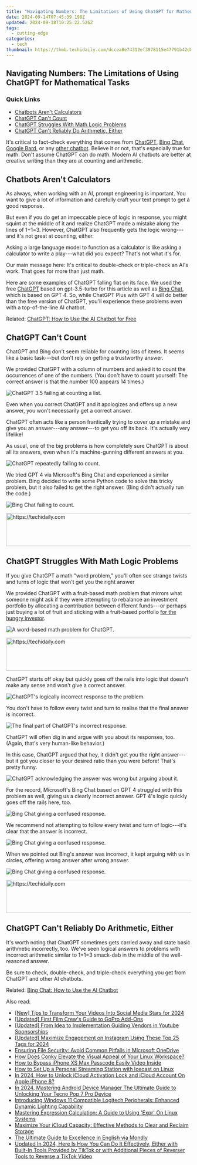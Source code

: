 ```yaml
---
title: "Navigating Numbers: The Limitations of Using ChatGPT for Mathematical Tasks"
date: 2024-09-14T07:45:39.198Z
updated: 2024-09-18T10:25:22.526Z
tags:
  - cutting-edge
categories:
  - tech
thumbnail: https://thmb.techidaily.com/dccea8e74312ef3978115e47791b42d8d3af59ddef7b2d9a4c85759dfb53f1ee.jpg
---
```


## Navigating Numbers: The Limitations of Using ChatGPT for Mathematical Tasks

### Quick Links

* [Chatbots Aren't Calculators](https://youtube-tips.techidaily.com/nlock-your-youtube-potential-idea-generation-guide/)
* [ChatGPT Can't Count](https://some-knowledge.techidaily.com/2024-approved-gopro-studio-tips-the-pathway-to-impressive-time-lapse-video/)
* [ChatGPT Struggles With Math Logic Problems](https://facebook-videos.techidaily.com/the-writers-almanac-crafting-compelling-biographies-on-facebook-for-2024/)
* [ChatGPT Can't Reliably Do Arithmetic, Either](https://youtube-tips.techidaily.com/024-approved-from-zero-to-hero-youtube-setup-growth-and-profit-strategies/)

 It's critical to fact-check everything that comes from [ChatGPT](https://extra-resources.techidaily.com/new-capture-clarity-editing-insights-for-professional-results/), [Bing Chat](https://facebook-video-recording.techidaily.com/new-in-2024-the-insiders-look-at-securing-fb-status-videos/), [Google Bard](https://youtube-video-recordings.techidaily.com/in-2024-enhance-branding-the-ultimate-guide-to-custom-urls-for-youtube/), or any [other chatbot](https://screen-mirroring-recording.techidaily.com/in-2024-3-must-know-methods-to-record-on-your-ipad/). Believe it or not, that's especially true for math. Don't assume ChatGPT can do math. Modern AI chatbots are better at creative writing than they are at counting and arithmetic.

##  Chatbots Aren't Calculators

 As always, when working with an AI, prompt engineering is important. You want to give a lot of information and carefully craft your text prompt to get a good response.

 But even if you do get an impeccable piece of logic in response, you might squint at the middle of it and realize ChatGPT made a mistake along the lines of 1+1=3\. However, ChatGPT also frequently gets the logic wrong---and it's not great at counting, either.

 Asking a large language model to function as a calculator is like asking a calculator to write a play---what did you expect? That's not what it's for.

 Our main message here: It's critical to double-check or triple-check an AI's work. That goes for more than just math.

 Here are some examples of ChatGPT falling flat on its face. We used the free [ChatGPT](https://chat.openai.com/) based on gpt-3.5-turbo for this article as well as [Bing Chat](https://bing.com/chat), which is based on GPT 4\. So, while ChatGPT Plus with GPT 4 will do better than the free version of ChatGPT, you'll experience these problems even with a top-of-the-line AI chatbot.

Related: [ChatGPT: How to Use the AI Chatbot for Free](https://extra-resources.techidaily.com/new-capture-clarity-editing-insights-for-professional-results/) 

##  ChatGPT Can't Count

 ChatGPT and Bing don't seem reliable for counting lists of items. It seems like a basic task---but don't rely on getting a trustworthy answer.

 We provided ChatGPT with a column of numbers and asked it to count the occurrences of one of the numbers. (You don't have to count yourself: The correct answer is that the number 100 appears 14 times.)

![ChatGPT 3.5 failing at counting a list.](https://static1.howtogeekimages.com/wordpress/wp-content/uploads/2023/05/chatgpt-count-1.png) 

 Even when you correct ChatGPT and it apologizes and offers up a new answer, you won't necessarily get a correct answer.

 ChatGPT often acts like a person frantically trying to cover up a mistake and give you an answer---any answer---to get you off its back. It's actually very lifelike!

 As usual, one of the big problems is how completely sure ChatGPT is about all its answers, even when it's machine-gunning different answers at you.

![ChatGPT repeatedly failing to count.](https://static1.howtogeekimages.com/wordpress/wp-content/uploads/2023/05/chatgpt-count-2.png) 

 We tried GPT 4 via Microsoft's Bing Chat and experienced a similar problem. Bing decided to write some Python code to solve this tricky problem, but it also failed to get the right answer. (Bing didn't actually run the code.)

![Bing Chat failing to count.](https://static1.howtogeekimages.com/wordpress/wp-content/uploads/2023/05/bing-count.png) 

<!-- affiliate ads begin -->
<a href="https://dhgate.sjv.io/c/5597632/2106658/12108" target="_top" id="2106658">
  <img src="//a.impactradius-go.com/display-ad/12108-2106658" border="0" alt="https://techidaily.com" width="728" height="90"/>
</a>
<img height="0" width="0" src="https://dhgate.sjv.io/i/5597632/2106658/12108" style="position:absolute;visibility:hidden;" border="0" />
<!-- affiliate ads end -->

##  ChatGPT Struggles With Math Logic Problems

 If you give ChatGPT a math "word problem," you'll often see strange twists and turns of logic that won't get you the right answer

 We provided ChatGPT with a fruit-based math problem that mirrors what someone might ask if they were attempting to rebalance an investment portfolio by allocating a contribution between different funds---or perhaps just buying a lot of fruit and sticking with a fruit-based portfolio [for the hungry investor](https://www.anrdoezrs.net/links/3607085/type/dlg/sid/UUhtgUeUpU201843/https://www.youtube.com/watch?v=e3QRTToTLzI).

![A word-based math problem for ChatGPT.](https://static1.howtogeekimages.com/wordpress/wp-content/uploads/2023/05/chatgpt-fruit-1.png) 

<!-- affiliate ads begin -->
<a href="https://ursime.pxf.io/c/5597632/2136548/16384" target="_top" id="2136548">
  <img src="//a.impactradius-go.com/display-ad/16384-2136548" border="0" alt="https://techidaily.com" width="728" height="90"/>
</a>
<img height="0" width="0" src="https://ursime.pxf.io/i/5597632/2136548/16384" style="position:absolute;visibility:hidden;" border="0" />
<!-- affiliate ads end -->

 ChatGPT starts off okay but quickly goes off the rails into logic that doesn't make any sense and won't give a correct answer.

![ChatGPT's logically incorrect response to the problem.](https://static1.howtogeekimages.com/wordpress/wp-content/uploads/2023/05/chatgpt-fruit-2.png) 

 You don't have to follow every twist and turn to realise that the final answer is incorrect.

![The final part of ChatGPT's incorrect response.](https://static1.howtogeekimages.com/wordpress/wp-content/uploads/2023/05/chatgpt-fruit-3.png) 

 ChatGPT will often dig in and argue with you about its responses, too. (Again, that's very human-like behavior.)

 In this case, ChatGPT argued that hey, it didn't get you the right answer---but it got you closer to your desired ratio than you were before! That's pretty funny.

![ChatGPT acknowledging the answer was wrong but arguing about it.](https://static1.howtogeekimages.com/wordpress/wp-content/uploads/2023/05/chatgpt-fruit-4.png) 

 For the record, Microsoft's Bing Chat based on GPT 4 struggled with this problem as well, giving us a clearly incorrect answer. GPT 4's logic quickly goes off the rails here, too.

![Bing Chat giving a confused response.](https://static1.howtogeekimages.com/wordpress/wp-content/uploads/2023/05/bing-chat-fruit.png) 

 We recommend not attempting to follow every twist and turn of logic---it's clear that the answer is incorrect.

![Bing Chat giving a confused response.](https://static1.howtogeekimages.com/wordpress/wp-content/uploads/2023/05/bing-chat-fruit.png) 

 When we pointed out Bing's answer was incorrect, it kept arguing with us in circles, offering wrong answer after wrong answer.

![Bing Chat giving a confused response.](https://static1.howtogeekimages.com/wordpress/wp-content/uploads/2023/05/bing-chat-fruit.png) 

<!-- affiliate ads begin -->
<a href="https://appsumo.8odi.net/c/5597632/2043638/7443" target="_top" id="2043638">
  <img src="//a.impactradius-go.com/display-ad/7443-2043638" border="0" alt="https://techidaily.com" width="728" height="90"/>
</a>
<img height="0" width="0" src="https://appsumo.8odi.net/i/5597632/2043638/7443" style="position:absolute;visibility:hidden;" border="0" />
<!-- affiliate ads end -->

##  ChatGPT Can't Reliably Do Arithmetic, Either

 It's worth noting that ChatGPT sometimes gets carried away and state basic arithmetic incorrectly, too. We've seen logical answers to problems with incorrect arithmetic similar to 1+1=3 smack-dab in the middle of the well-reasoned answer.

 Be sure to check, double-check, and triple-check everything you get from ChatGPT and other AI chatbots.

Related: [Bing Chat: How to Use the AI Chatbot](https://facebook-video-recording.techidaily.com/new-in-2024-the-insiders-look-at-securing-fb-status-videos/)

<ins class="adsbygoogle"
     style="display:block"
     data-ad-format="autorelaxed"
     data-ad-client="ca-pub-7571918770474297"
     data-ad-slot="1223367746"></ins>

<ins class="adsbygoogle"
     style="display:block"
     data-ad-client="ca-pub-7571918770474297"
     data-ad-slot="8358498916"
     data-ad-format="auto"
     data-full-width-responsive="true"></ins>

<span class="atpl-alsoreadstyle">Also read:</span>
<div><ul>
<li><a href="https://facebook-video-files.techidaily.com/new-tips-to-transform-your-videos-into-social-media-stars-for-2024/"><u>[New] Tips to Transform Your Videos Into Social Media Stars for 2024</u></a></li>
<li><a href="https://some-techniques.techidaily.com/updated-first-film-crews-guide-to-gopro-add-ons/"><u>[Updated] First Film Crew's Guide to GoPro Add-Ons</u></a></li>
<li><a href="https://some-techniques.techidaily.com/updated-from-idea-to-implementation-guiding-vendors-in-youtube-sponsorships/"><u>[Updated] From Idea to Implementation Guiding Vendors in Youtube Sponsorships</u></a></li>
<li><a href="https://instagram-videos.techidaily.com/updated-maximize-engagement-on-instagram-using-these-top-25-tags-for-2024/"><u>[Updated] Maximize Engagement on Instagram Using These Top 25 Tags for 2024</u></a></li>
<li><a href="https://some-skills.techidaily.com/ensuring-file-security-avoid-common-pitfalls-in-microsoft-onedrive/"><u>Ensuring File Security: Avoid Common Pitfalls in Microsoft OneDrive</u></a></li>
<li><a href="https://some-skills.techidaily.com/how-does-conky-elevate-the-visual-appeal-of-your-linux-workspace/"><u>How Does Conky Elevate the Visual Appeal of Your Linux Workspace?</u></a></li>
<li><a href="https://ios-unlock.techidaily.com/how-to-bypass-iphone-xs-max-passcode-easily-video-inside-by-drfone-ios/"><u>How to Bypass iPhone XS Max Passcode Easily Video Inside</u></a></li>
<li><a href="https://some-skills.techidaily.com/how-to-set-up-a-personal-streaming-station-with-icecast-on-linux/"><u>How to Set Up a Personal Streaming Station with Icecast on Linux</u></a></li>
<li><a href="https://activate-lock.techidaily.com/in-2024-how-to-unlock-icloud-activation-lock-and-icloud-account-on-apple-iphone-8-by-drfone-ios/"><u>In 2024, How to Unlock iCloud Activation Lock and iCloud Account On Apple iPhone 8?</u></a></li>
<li><a href="https://unlock-android.techidaily.com/in-2024-mastering-android-device-manager-the-ultimate-guide-to-unlocking-your-tecno-pop-7-pro-device-by-drfone-android/"><u>In 2024, Mastering Android Device Manager The Ultimate Guide to Unlocking Your Tecno Pop 7 Pro Device</u></a></li>
<li><a href="https://some-skills.techidaily.com/introducing-windows-11-compatible-logitech-peripherals-enhanced-dynamic-lighting-capability/"><u>Introducing Windows 11 Compatible Logitech Peripherals: Enhanced Dynamic Lighting Capability</u></a></li>
<li><a href="https://some-skills.techidaily.com/mastering-expression-calculation-a-guide-to-using-expr-on-linux-systems/"><u>Mastering Expression Calculation: A Guide to Using 'Expr' On Linux Systems</u></a></li>
<li><a href="https://some-skills.techidaily.com/maximize-your-icloud-capacity-effective-methods-to-clear-and-reclaim-storage/"><u>Maximize Your iCloud Capacity: Effective Methods to Clear and Reclaim Storage</u></a></li>
<li><a href="https://mondly-stories.techidaily.com/the-ultimate-guide-to-excellence-in-english-via-mondly/"><u>The Ultimate Guide to Excellence in English via Mondly</u></a></li>
<li><a href="https://ai-video-apps.techidaily.com/updated-in-2024-here-is-how-you-can-do-it-effectively-either-with-built-in-tools-provided-by-tiktok-or-with-additional-pieces-of-reverser-tools-to-reverse-a/"><u>Updated In 2024, Here Is How You Can Do It Effectively, Either with Built-In Tools Provided by TikTok or with Additional Pieces of Reverser Tools to Reverse a TikTok Video</u></a></li>
</ul></div>

